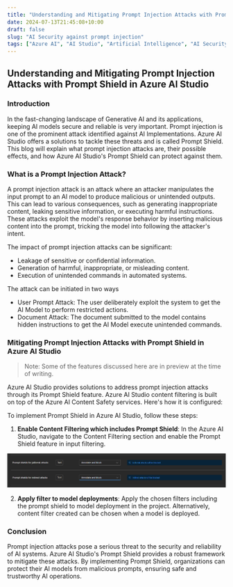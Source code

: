 ```yaml
---
title: "Understanding and Mitigating Prompt Injection Attacks with Prompt Shield in Azure AI Studio"
date: 2024-07-13T21:45:08+10:00
draft: false 
slug: "AI Security against prompt injection"
tags: ["Azure AI", "AI Studio", "Artificial Intelligence", "AI Security", "Security", "Prompt Injection", "Prompt Shield"]
---
```

## Understanding and Mitigating Prompt Injection Attacks with Prompt Shield in Azure AI Studio

### Introduction

In the fast-changing landscape of Generative AI and its applications, keeping AI models secure and reliable is very important. Prompt injection is one of the prominent attack identified against AI Implementations. Azure AI Studio offers a solutions to tackle these threats and is called Prompt Shield. This blog will explain what prompt injection attacks are, their possible effects, and how Azure AI Studio's Prompt Shield can protect against them.

### What is a Prompt Injection Attack?

A prompt injection attack is an attack where an attacker manipulates the input prompt to an AI model to produce malicious or unintended outputs. This can lead to various consequences, such as generating inappropriate content, leaking sensitive information, or executing harmful instructions. These attacks exploit the model's response behavior by inserting malicious content into the prompt, tricking the model into following the attacker's intent.

The impact of prompt injection attacks can be significant:

-  Leakage of sensitive or confidential information.
-  Generation of harmful, inappropriate, or misleading content.
-  Execution of unintended commands in automated systems.

The attack can be initiated in two ways
- User Prompt Attack: The user deliberately exploit the system to get the AI Model to perform restricted actions. 
- Document Attack: The document submitted to the model contains hidden instructions to get the AI Model execute unintended commands.

### Mitigating Prompt Injection Attacks with Prompt Shield in Azure AI Studio

>Note: Some of the features discussed here are in preview at the time of writing.

Azure AI Studio provides solutions to address prompt injection attacks through its Prompt Shield feature. Azure AI Studio content filtering is built on top of the Azure AI Content Safety services. Here's how it is configured:

To implement Prompt Shield in Azure AI Studio, follow these steps:

1. **Enable Content Filtering which includes Prompt Shield**: In the Azure AI Studio, navigate to the Content Filtering section and enable the Prompt Shield feature in input filtering.

![Prompt Shield in Content Filtering](/blogimages/prompt-shield.png)

2. **Apply filter to model deployments**: Apply the chosen filters including the prompt shield to model deployment in the project. Alternatively, content filter created  can be chosen when a model is deployed.


### Conclusion

Prompt injection attacks pose a serious threat to the security and reliability of AI systems. Azure AI Studio's Prompt Shield provides a robust framework to mitigate these attacks. By implementing Prompt Shield, organizations can protect their AI models from malicious prompts, ensuring safe and trustworthy AI operations.
